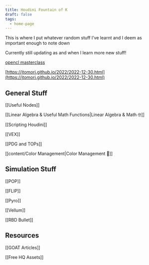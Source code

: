 ```yaml
---
title: Houdini Fountain of K
draft: false
tags:
  - home-page
---
```


This is where I put whatever random stuff I’ve learnt and I deem as important enough to note down

Currently still updating as and when I learn more new stuff!

[opencl masterclass](https://www.sidefx.com/tutorials/houdini-165-masterclass-opencl/)

[https://jtomori.github.io/2022/2022-12-30.html](https://jtomori.github.io/2022/2022-12-30.html)

## General Stuff

[[Useful Nodes]]

[[Linear Algebra & Useful Math Functions|Linear Algebra & Math 🤓]]

[[Scripting Houdini]]

[[VEX]]

[[PDG and TOPs]]

[[content/Color Management|Color Management 🎨]]

## Simulation Stuff

[[POP]]

[[FLIP]]

[[Pyro]]

[[Vellum]]

[[RBD Bullet]]

  

## Resources

[[GOAT Articles]]

[[Free HQ Assets]]